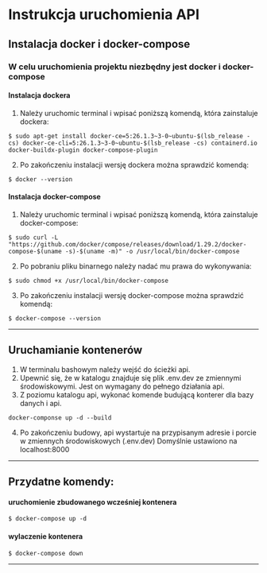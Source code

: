 # Instrukcja uruchomienia API

## Instalacja docker i docker-compose
### W celu uruchomienia projektu niezbędny jest docker i docker-compose
#### Instalacja dockera 

1. Należy uruchomic terminal i wpisać poniższą komendą, która zainstaluje dockera:

```
$ sudo apt-get install docker-ce=5:26.1.3~3-0~ubuntu-$(lsb_release -cs) docker-ce-cli=5:26.1.3~3-0~ubuntu-$(lsb_release -cs) containerd.io docker-buildx-plugin docker-compose-plugin
```

2. Po zakończeniu instalacji  wersję dockera można sprawdzić komendą:

```
$ docker --version
```

#### Instalacja docker-compose 

1. Należy uruchomic terminal i wpisać poniższą komendą, która zainstaluje docker-compose:

```
$ sudo curl -L "https://github.com/docker/compose/releases/download/1.29.2/docker-compose-$(uname -s)-$(uname -m)" -o /usr/local/bin/docker-compose
```

2. Po pobraniu pliku binarnego należy nadać mu prawa do wykonywania:

```
$ sudo chmod +x /usr/local/bin/docker-compose
```

3. Po zakończeniu instalacji  wersję docker-compose można sprawdzić komendą:

```
$ docker-compose --version
```

----------------------------------------------
## Uruchamianie kontenerów

1. W terminalu bashowym należy wejść do ścieżki api.
2. Upewnić się, że w katalogu znajduje się plik .env.dev ze zmiennymi środowiskowymi. Jest on wymagany do pełnego działania api.
3. Z poziomu katalogu api, wykonać komende budującą konterer dla bazy danych i api.

```
docker-componse up -d --build
```
4. Po zakończeniu budowy, api wystartuje na przypisanym adresie i porcie 
w zmiennych środowiskowych (.env.dev)
Domyślnie ustawiono na localhost:8000

______________________________________________

## Przydatne komendy:

#### uruchomienie zbudowanego wcześniej kontenera
```
$ docker-compose up -d
```
#### wylaczenie kontenera
```
$ docker-compose down
```
______________________________________________

